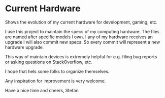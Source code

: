 # Current Hardware
Shows the evolution of my current hardware for development, gaming, etc. 

I use this project to maintain the specs of my computing hardware. The files are named after specific models I own. I any of my hardware receives an upgrade I will also commit new specs. So every commit will represent a new hardware upgrade. 

This way of maintain devices is extremely helpful for e.g. filing bug reports or asking questions on StackOverflow, etc. 

I hope that hels some folks to organize themselves. 

Any inspiration for improvement is very welcome.

Have a nice time and cheers,
Stefan
